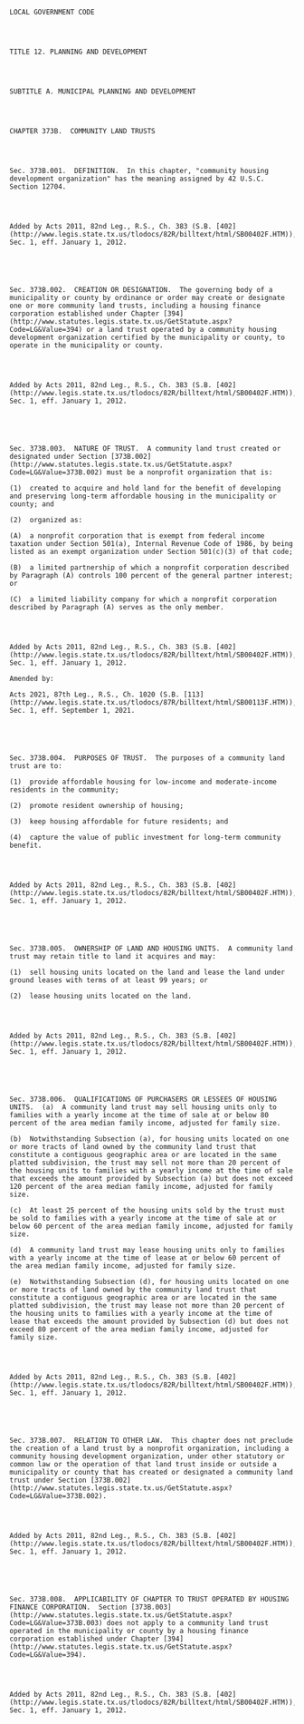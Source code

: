﻿
    
    
    	
    					
    
    
    LOCAL GOVERNMENT CODE
    
      
    
    
    TITLE 12. PLANNING AND DEVELOPMENT
    
      
    
    
    SUBTITLE A. MUNICIPAL PLANNING AND DEVELOPMENT
    
      
    
    
    CHAPTER 373B.  COMMUNITY LAND TRUSTS
    
      
    
    
    Sec. 373B.001.  DEFINITION.  In this chapter, "community housing development organization" has the meaning assigned by 42 U.S.C. Section 12704.
    
    
    
    
    Added by Acts 2011, 82nd Leg., R.S., Ch. 383 (S.B. [402](http://www.legis.state.tx.us/tlodocs/82R/billtext/html/SB00402F.HTM)), Sec. 1, eff. January 1, 2012.
    
    
    
    
    
    Sec. 373B.002.  CREATION OR DESIGNATION.  The governing body of a municipality or county by ordinance or order may create or designate one or more community land trusts, including a housing finance corporation established under Chapter [394](http://www.statutes.legis.state.tx.us/GetStatute.aspx?Code=LG&Value=394) or a land trust operated by a community housing development organization certified by the municipality or county, to operate in the municipality or county.
    
    
    
    
    Added by Acts 2011, 82nd Leg., R.S., Ch. 383 (S.B. [402](http://www.legis.state.tx.us/tlodocs/82R/billtext/html/SB00402F.HTM)), Sec. 1, eff. January 1, 2012.
    
    
    
    
    
    Sec. 373B.003.  NATURE OF TRUST.  A community land trust created or designated under Section [373B.002](http://www.statutes.legis.state.tx.us/GetStatute.aspx?Code=LG&Value=373B.002) must be a nonprofit organization that is:
    
    (1)  created to acquire and hold land for the benefit of developing and preserving long-term affordable housing in the municipality or county; and
    
    (2)  organized as:
    
    (A)  a nonprofit corporation that is exempt from federal income taxation under Section 501(a), Internal Revenue Code of 1986, by being listed as an exempt organization under Section 501(c)(3) of that code;
    
    (B)  a limited partnership of which a nonprofit corporation described by Paragraph (A) controls 100 percent of the general partner interest; or
    
    (C)  a limited liability company for which a nonprofit corporation described by Paragraph (A) serves as the only member.
    
    
    
    
    Added by Acts 2011, 82nd Leg., R.S., Ch. 383 (S.B. [402](http://www.legis.state.tx.us/tlodocs/82R/billtext/html/SB00402F.HTM)), Sec. 1, eff. January 1, 2012.
    
    Amended by: 
    
    Acts 2021, 87th Leg., R.S., Ch. 1020 (S.B. [113](http://www.legis.state.tx.us/tlodocs/87R/billtext/html/SB00113F.HTM)), Sec. 1, eff. September 1, 2021.
    
    
    
    
    
    Sec. 373B.004.  PURPOSES OF TRUST.  The purposes of a community land trust are to:
    
    (1)  provide affordable housing for low-income and moderate-income residents in the community;
    
    (2)  promote resident ownership of housing;
    
    (3)  keep housing affordable for future residents; and
    
    (4)  capture the value of public investment for long-term community benefit.
    
    
    
    
    Added by Acts 2011, 82nd Leg., R.S., Ch. 383 (S.B. [402](http://www.legis.state.tx.us/tlodocs/82R/billtext/html/SB00402F.HTM)), Sec. 1, eff. January 1, 2012.
    
    
    
    
    
    Sec. 373B.005.  OWNERSHIP OF LAND AND HOUSING UNITS.  A community land trust may retain title to land it acquires and may:
    
    (1)  sell housing units located on the land and lease the land under ground leases with terms of at least 99 years; or
    
    (2)  lease housing units located on the land.
    
    
    
    
    Added by Acts 2011, 82nd Leg., R.S., Ch. 383 (S.B. [402](http://www.legis.state.tx.us/tlodocs/82R/billtext/html/SB00402F.HTM)), Sec. 1, eff. January 1, 2012.
    
    
    
    
    
    Sec. 373B.006.  QUALIFICATIONS OF PURCHASERS OR LESSEES OF HOUSING UNITS.  (a)  A community land trust may sell housing units only to families with a yearly income at the time of sale at or below 80 percent of the area median family income, adjusted for family size.
    
    (b)  Notwithstanding Subsection (a), for housing units located on one or more tracts of land owned by the community land trust that constitute a contiguous geographic area or are located in the same platted subdivision, the trust may sell not more than 20 percent of the housing units to families with a yearly income at the time of sale that exceeds the amount provided by Subsection (a) but does not exceed 120 percent of the area median family income, adjusted for family size.
    
    (c)  At least 25 percent of the housing units sold by the trust must be sold to families with a yearly income at the time of sale at or below 60 percent of the area median family income, adjusted for family size.
    
    (d)  A community land trust may lease housing units only to families with a yearly income at the time of lease at or below 60 percent of the area median family income, adjusted for family size.
    
    (e)  Notwithstanding Subsection (d), for housing units located on one or more tracts of land owned by the community land trust that constitute a contiguous geographic area or are located in the same platted subdivision, the trust may lease not more than 20 percent of the housing units to families with a yearly income at the time of lease that exceeds the amount provided by Subsection (d) but does not exceed 80 percent of the area median family income, adjusted for family size.
    
    
    
    
    Added by Acts 2011, 82nd Leg., R.S., Ch. 383 (S.B. [402](http://www.legis.state.tx.us/tlodocs/82R/billtext/html/SB00402F.HTM)), Sec. 1, eff. January 1, 2012.
    
    
    
    
    
    Sec. 373B.007.  RELATION TO OTHER LAW.  This chapter does not preclude the creation of a land trust by a nonprofit organization, including a community housing development organization, under other statutory or common law or the operation of that land trust inside or outside a municipality or county that has created or designated a community land trust under Section [373B.002](http://www.statutes.legis.state.tx.us/GetStatute.aspx?Code=LG&Value=373B.002).
    
    
    
    
    Added by Acts 2011, 82nd Leg., R.S., Ch. 383 (S.B. [402](http://www.legis.state.tx.us/tlodocs/82R/billtext/html/SB00402F.HTM)), Sec. 1, eff. January 1, 2012.
    
    
    
    
    
    Sec. 373B.008.  APPLICABILITY OF CHAPTER TO TRUST OPERATED BY HOUSING FINANCE CORPORATION.  Section [373B.003](http://www.statutes.legis.state.tx.us/GetStatute.aspx?Code=LG&Value=373B.003) does not apply to a community land trust operated in the municipality or county by a housing finance corporation established under Chapter [394](http://www.statutes.legis.state.tx.us/GetStatute.aspx?Code=LG&Value=394).
    
    
    
    
    Added by Acts 2011, 82nd Leg., R.S., Ch. 383 (S.B. [402](http://www.legis.state.tx.us/tlodocs/82R/billtext/html/SB00402F.HTM)), Sec. 1, eff. January 1, 2012.
    
    
    
    
    				
